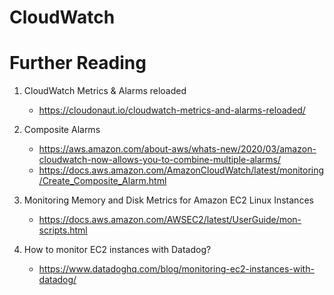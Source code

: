 # CloudWatch

# Further Reading

1. CloudWatch Metrics & Alarms reloaded
    - https://cloudonaut.io/cloudwatch-metrics-and-alarms-reloaded/

1. Composite Alarms
    - https://aws.amazon.com/about-aws/whats-new/2020/03/amazon-cloudwatch-now-allows-you-to-combine-multiple-alarms/
    - https://docs.aws.amazon.com/AmazonCloudWatch/latest/monitoring/Create_Composite_Alarm.html

1. Monitoring Memory and Disk Metrics for Amazon EC2 Linux Instances
    - https://docs.aws.amazon.com/AWSEC2/latest/UserGuide/mon-scripts.html

1. How to monitor EC2 instances with Datadog?
    - https://www.datadoghq.com/blog/monitoring-ec2-instances-with-datadog/